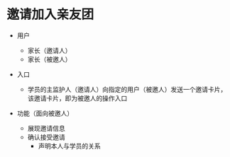 # 邀请加入亲友团

* 用户
	* 家长（邀请人）
	* 家长（被邀人）

* 入口
	* 学员的主监护人（邀请人）向指定的用户（被邀人）发送一个邀请卡片，该邀请卡片，即为被邀人的操作入口

* 功能（面向被邀人）
	* 展现邀请信息
	* 确认接受邀请
		* 声明本人与学员的关系
<!--stackedit_data:
eyJoaXN0b3J5IjpbMTcyMzQ0NTEzNF19
-->
